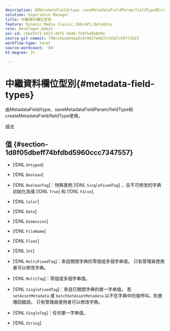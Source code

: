 ```yaml
---
description: 由MetadataField/type、saveMetadataFieldParam/fieldType和createMetadataField/fieldType使用。
solution: Experience Manager
title: 中繼資料欄位型別
feature: Dynamic Media Classic,SDK/API,Metadata
role: Developer,Admin
exl-id: cbbe55f2-bd22-44f5-9440-f58fb45b8d9a
source-git-commit: 790ce3aa4e9aadc019d17e663fc93d7c69772b23
workflow-type: tm+mt
source-wordcount: '94'
ht-degree: 2%

---
```


# 中繼資料欄位型別{#metadata-field-types}

由MetadataField/type、saveMetadataFieldParam/fieldType和createMetadataField/fieldType使用。

語法

## 值 {#section-1d8f05dbeff74bfdbd5960ccc7347557}

* [!DNL `Untyped`]
* [!DNL `Boolean`]
* [!DNL `BooleanTag`]：特殊案例 [!DNL `SingleFixedTag`] ，且不可修改的字典初始化為值 [!DNL `True`] 和 [!DNL `False`].

* [!DNL `Color`]
* [!DNL `Date`]
* [!DNL `Dimension`]
* [!DNL `FileName`]
* [!DNL `Float`]
* [!DNL `Int`]
* [!DNL `MultiFixedTag`]：來自關閉字典的零個或多個字串值。 只有管理員使用者可以修改字典。
* [!DNL `MultiTag`]：零個或多個字串值。
* [!DNL `SingleFixedTag`]：來自已關閉字典的單一字串值。 若 `setAssetMetadata` 或 `batchSetAssetMetadata` 以不在字典中的值呼叫，則會傳回錯誤。 只有管理員使用者可以修改字典。

* [!DNL `SingleTag`]：任何單一字串值。
* [!DNL `String`]
